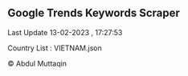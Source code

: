 

## Google Trends Keywords Scraper 
 
Last Update 13-02-2023 , 17:27:53

Country List :
VIETNAM.json



© Abdul Muttaqin 
